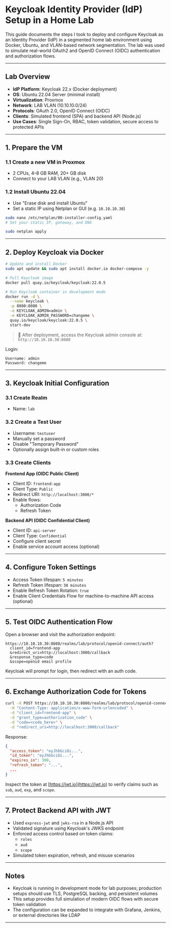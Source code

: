 # Keycloak Identity Provider (IdP) Setup in a Home Lab

This guide documents the steps I took to deploy and configure Keycloak as an Identity Provider (IdP) in a segmented home lab environment using Docker, Ubuntu, and VLAN-based network segmentation. The lab was used to simulate real-world OAuth2 and OpenID Connect (OIDC) authentication and authorization flows.

---

## Lab Overview

* **IdP Platform**: Keycloak 22.x (Docker deployment)
* **OS**: Ubuntu 22.04 Server (minimal install)
* **Virtualization**: Proxmox
* **Network**: LAB VLAN (10.10.10.0/24)
* **Protocols**: OAuth 2.0, OpenID Connect (OIDC)
* **Clients**: Simulated frontend (SPA) and backend API (Node.js)
* **Use Cases**: Single Sign-On, RBAC, token validation, secure access to protected APIs

---

## 1. Prepare the VM

### 1.1 Create a new VM in Proxmox

* 2 CPUs, 4–8 GB RAM, 20+ GB disk
* Connect to your LAB VLAN (e.g., VLAN 20)

### 1.2 Install Ubuntu 22.04

* Use "Erase disk and install Ubuntu"
* Set a static IP using Netplan or GUI (e.g. `10.10.10.30`)

```bash
sudo nano /etc/netplan/00-installer-config.yaml
# Set your static IP, gateway, and DNS

sudo netplan apply
```

---

## 2. Deploy Keycloak via Docker

```bash
# Update and install Docker
sudo apt update && sudo apt install docker.io docker-compose -y

# Pull Keycloak image
docker pull quay.io/keycloak/keycloak:22.0.5

# Run Keycloak container in development mode
docker run -d \
  --name keycloak \
  -p 8080:8080 \
  -e KEYCLOAK_ADMIN=admin \
  -e KEYCLOAK_ADMIN_PASSWORD=changeme \
  quay.io/keycloak/keycloak:22.0.5 \
  start-dev
```

> 📍 After deployment, access the Keycloak admin console at:  
> `http://10.10.10.30:8080`

Login:
```
Username: admin
Password: changeme
```

---

## 3. Keycloak Initial Configuration

### 3.1 Create Realm

* Name: `lab`

### 3.2 Create a Test User

* Username: `testuser`
* Manually set a password
* Disable "Temporary Password"
* Optionally assign built-in or custom roles

### 3.3 Create Clients

**Frontend App (OIDC Public Client)**

* Client ID: `frontend-app`
* Client Type: `Public`
* Redirect URI: `http://localhost:3000/*`
* Enable flows:
  * Authorization Code
  * Refresh Token

**Backend API (OIDC Confidential Client)**

* Client ID: `api-server`
* Client Type: `Confidential`
* Configure client secret
* Enable service account access (optional)

---

## 4. Configure Token Settings

* Access Token lifespan: `5 minutes`
* Refresh Token lifespan: `30 minutes`
* Enable Refresh Token Rotation: `true`
* Enable Client Credentials Flow for machine-to-machine API access (optional)

---

## 5. Test OIDC Authentication Flow

Open a browser and visit the authorization endpoint:

```text
https://10.10.10.30:8080/realms/lab/protocol/openid-connect/auth?
  client_id=frontend-app
  &redirect_uri=http://localhost:3000/callback
  &response_type=code
  &scope=openid email profile
```

Keycloak will prompt for login, then redirect with an auth code.

---

## 6. Exchange Authorization Code for Tokens

```bash
curl -X POST https://10.10.10.30:8080/realms/lab/protocol/openid-connect/token \
  -H "Content-Type: application/x-www-form-urlencoded" \
  -d "client_id=frontend-app" \
  -d "grant_type=authorization_code" \
  -d "code=<code_here>" \
  -d "redirect_uri=http://localhost:3000/callback"
```

Response:

```json
{
  "access_token": "eyJhbGciOi...",
  "id_token": "eyJhbGciOi...",
  "expires_in": 300,
  "refresh_token": "...",
  ...
}
```

Inspect the token at [https://jwt.io](https://jwt.io) to verify claims such as `sub`, `aud`, `exp`, and `scope`.

---

## 7. Protect Backend API with JWT

* Used `express-jwt` and `jwks-rsa` in a Node.js API
* Validated signature using Keycloak's JWKS endpoint
* Enforced access control based on token claims:
  * `roles`
  * `aud`
  * `scope`
* Simulated token expiration, refresh, and misuse scenarios

---

## Notes

* Keycloak is running in development mode for lab purposes; production setups should use TLS, PostgreSQL backing, and persistent volumes
* This setup provides full simulation of modern OIDC flows with secure token validation
* The configuration can be expanded to integrate with Grafana, Jenkins, or external directories like LDAP

---
